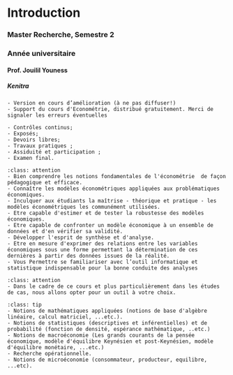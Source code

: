 # Introduction
### Master Recherche, Semestre 2
### Année universitaire
#### Prof. Jouilil Youness
##### Kenitra


```{admonition} Remarque
- Version en cours d’amélioration (à ne pas diffuser!)
- Support du cours d'Econométrie, distribué gratuitement. Merci de signaler les erreurs éventuelles
```

```{admonition} Evaluation
- Contrôles continus;
- Exposés;
- Devoirs libres;
- Travaux pratiques ;
- Assiduité et participation ;
- Examen final.
```

```{admonition} Objectifs du cours
:class: attention
- Bien comprendre les notions fondamentales de l'économétrie  de façon pédagogique et efficace.
- Connaître les modèles économétriques appliquées aux problématiques économiques.
- Inculquer aux étudiants la maîtrise - théorique et pratique - les modèles économétriques les communément utilisées.
- Etre capable d'estimer et de tester la robustesse des modèles économiques.
- Etre capable de confronter un modèle économique à un ensemble de données et d'en vérifier sa validité.
- Développer l'esprit de synthèse et d'analyse.
- Etre en mesure d'exprimer des relations entre les variables économiques sous une forme permettant la détermination de ces dernières à partir des données issues de la réalité.
- Vous Permettre se familiariser avec l’outil informatique et statistique indispensable pour la bonne conduite des analyses 
```

```{admonition} Objectifs du cours
:class: attention
- Dans le cadre de ce cours et plus particulièrement dans les études de cas, nous allons opter pour un outil à votre choix.
```

```{admonition} <font color='blue'>Pré-requis</font>
:class: tip
- Notions de mathématiques appliquées (notions de base d'algèbre linéaire, calcul matriciel, ...etc.).
- Notions de statistiques (descriptives et inférentielles) et de probabilité (fonction de densité, espérance mathématique, ..etc.)
- Notions de macroéconomie (Les grands courants de la pensée économique, modèle d'équilibre Keynésien et post-Keynésien, modèle d'équilibre monétaire, ...etc.)
- Recherche opérationnelle.
- Notions de microéconomie (consommateur, producteur, equilibre, ...etc).
```